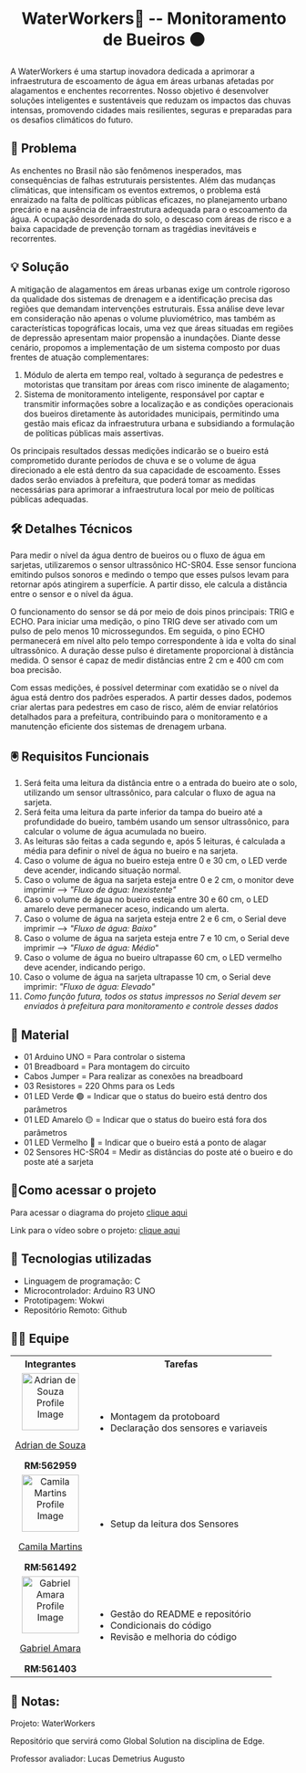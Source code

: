 <h1 align="center"> WaterWorkers🚰 -- Monitoramento de Bueiros ⚫</h1>
A WaterWorkers é uma startup inovadora dedicada a aprimorar a infraestrutura de escoamento de água em áreas urbanas afetadas por alagamentos e enchentes recorrentes. Nosso objetivo é desenvolver soluções inteligentes e sustentáveis que reduzam os impactos das chuvas intensas, promovendo cidades mais resilientes, seguras e preparadas para os desafios climáticos do futuro.


## 🔴 Problema
As enchentes no Brasil não são fenômenos inesperados, mas consequências de falhas estruturais persistentes. Além das mudanças climáticas, que intensificam os eventos extremos, o problema está enraizado na falta de políticas públicas eficazes, no planejamento urbano precário e na ausência de infraestrutura adequada para o escoamento da água. A ocupação desordenada do solo, o descaso com áreas de risco e a baixa capacidade de prevenção tornam as tragédias inevitáveis e recorrentes.


## 💡 Solução
A mitigação de alagamentos em áreas urbanas exige um controle rigoroso da qualidade dos sistemas de drenagem e a identificação precisa das regiões que demandam intervenções estruturais. Essa análise deve levar em consideração não apenas o volume pluviométrico, mas também as características topográficas locais, uma vez que áreas situadas em regiões de depressão apresentam maior propensão a inundações.
Diante desse cenário, propomos a implementação de um sistema composto por duas frentes de atuação complementares:
1. Módulo de alerta em tempo real, voltado à segurança de pedestres e motoristas que transitam por áreas com risco iminente de alagamento;
2. Sistema de monitoramento inteligente, responsável por captar e transmitir informações sobre a localização e as condições operacionais dos bueiros diretamente às autoridades municipais, permitindo uma gestão mais eficaz da infraestrutura urbana e subsidiando a formulação de políticas públicas mais assertivas.

Os principais resultados dessas medições indicarão se o bueiro está comprometido durante períodos de chuva e se o volume de água direcionado a ele está dentro da sua capacidade de escoamento. Esses dados serão enviados à prefeitura, que poderá tomar as medidas necessárias para aprimorar a infraestrutura local por meio de políticas públicas adequadas.


## 🛠️ Detalhes Técnicos
Para medir o nível da água dentro de bueiros ou o fluxo de água em sarjetas, utilizaremos o sensor ultrassônico HC-SR04. Esse sensor funciona emitindo pulsos sonoros e medindo o tempo que esses pulsos levam para retornar após atingirem a superfície. A partir disso, ele calcula a distância entre o sensor e o nível da água.

O funcionamento do sensor se dá por meio de dois pinos principais: TRIG e ECHO. Para iniciar uma medição, o pino TRIG deve ser ativado com um pulso de pelo menos 10 microssegundos. Em seguida, o pino ECHO permanecerá em nível alto pelo tempo correspondente à ida e volta do sinal ultrassônico. A duração desse pulso é diretamente proporcional à distância medida. O sensor é capaz de medir distâncias entre 2 cm e 400 cm com boa precisão.

Com essas medições, é possível determinar com exatidão se o nível da água está dentro dos padrões esperados. A partir desses dados, podemos criar alertas para pedestres em caso de risco, além de enviar relatórios detalhados para a prefeitura, contribuindo para o monitoramento e a manutenção eficiente dos sistemas de drenagem urbana.


## 🖲️ Requisitos Funcionais
1. Será feita uma leitura da distância entre o a entrada do bueiro ate o solo, utilizando um sensor ultrassônico, para calcular o fluxo de agua na sarjeta. 
2. Será feita uma leitura da parte inferior da tampa do bueiro até a profundidade do bueiro, também usando um sensor ultrassônico, para calcular o volume de água acumulada no bueiro. 
3. As leituras são feitas a cada segundo e, após 5 leituras, é calculada a média para definir o nível de água no bueiro e na sarjeta. 
4. Caso o volume de água no bueiro esteja entre 0 e 30 cm, o LED verde deve acender, indicando situação normal. 
5. Caso o volume de água na sarjeta esteja entre 0 e 2 cm, o monitor deve imprimir —> *"Fluxo de água: Inexistente"*
6. Caso o volume de água no bueiro esteja entre 30 e 60 cm, o LED amarelo deve permanecer aceso, indicando um alerta. 
7. Caso o volume de água na sarjeta esteja entre 2 e 6 cm, o Serial deve imprimir —> *"Fluxo de água: Baixo"*
8. Caso o volume de água na sarjeta esteja entre 7 e 10 cm, o Serial deve imprimir —> *"Fluxo de água: Médio*"
9. Caso o volume de água no bueiro ultrapasse 60 cm, o LED vermelho deve acender, indicando perigo. 
10. Caso o volume de água na sarjeta ultrapasse 10 cm, o Serial deve imprimir: *"Fluxo de água: Elevado"*
11. *Como função futura, todos os status impressos no Serial devem ser enviados à prefeitura para monitoramento e controle desses dados*

## 🧭 Material
- 01 Arduino UNO = Para controlar o sistema
- 01 Breadboard = Para montagem do circuito
- Cabos Jumper = Para realizar as conexões na breadboard
- 03 Resistores = 220 Ohms para os Leds
- 01 LED Verde 🟢 = Indicar que o status do bueiro está dentro dos parâmetros
- 01 LED Amarelo 🟡 = Indicar que o status do bueiro está fora dos parâmetros
- 01 LED Vermelho 🔴 = Indicar que o bueiro está a ponto de alagar
- 02 Sensores HC-SR04 = Medir as distâncias do poste até o bueiro e do poste até a sarjeta


## 🔗Como acessar o projeto
Para acessar o diagrama do projeto [clique aqui](https://wokwi.com/projects/432402831622526977)

Link para o vídeo sobre o projeto: [clique aqui](https://youtu.be/8Qdd2uMBMQM)

## 🧰 Tecnologias utilizadas
- Linguagem de programação: C
- Microcontrolador: Arduino R3 UNO
- Prototipagem: Wokwi
- Repositório Remoto: Github


## 🧑‍💻 Equipe
<table>
  <tr><th><span>Integrantes</span></th><th><span>Tarefas</span></th></tr>
  <tr>
    <td align = "center">
      <img src="https://avatars.githubusercontent.com/u/73716198?v=4" width="100px" alt= "Adrian de Souza Profile Image" /><p><a href = "https://github.com/AdrianSouz">Adrian de Souza</a></p><span><b>RM:562959</b></span>
    </td>
    <td>
      <ul>
        <li>Montagem da protoboard</li>
        <li>Declaração dos sensores e variaveis</li>
      </ul>
    </td>
  </tr>
    <tr>
    <td align = "center">
      <img src="https://avatars.githubusercontent.com/u/202196268?v=4" width="100px" alt= "Camila Martins Profile Image"/><p><a href = "https://github.com/dev-camila">Camila Martins</a></p><span><b>RM:561492</b></span>
    </td>
    <td>
      <ul>
        <li>Setup da leitura dos Sensores</li>
      </ul>
    </td>
  </tr>
    <tr>
    <td align = "center">
      <img src="https://avatars.githubusercontent.com/u/80047823?v=4" width="100px" alt= "Gabriel Amara Profile Image"/><p><a href = "https://github.com/gabrielamara98">Gabriel Amara</a></p><span><b>RM:561403</b></span>
    </td>
    <td>
      <ul>
        <li>Gestão do README e repositório</li>
        <li>Condicionais do código</li>
        <li>Revisão e melhoria do código</li>
      </ul>
    </td>
  </tr>
</table>

## 📓 Notas:
Projeto: WaterWorkers

Repositório que servirá como Global Solution na disciplina de Edge.

Professor avaliador: Lucas Demetrius Augusto


